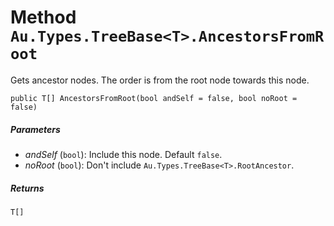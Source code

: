 # Method `Au.Types.TreeBase<T>.AncestorsFromRoot`

Gets ancestor nodes. The order is from the root node towards this node.

```
public T[] AncestorsFromRoot(bool andSelf = false, bool noRoot = false)
```

##### Parameters

- *andSelf*  (`bool`):
    Include this node. Default `false`.
- *noRoot*  (`bool`):
    Don't include `Au.Types.TreeBase<T>.RootAncestor`.

##### Returns

`T[]`
